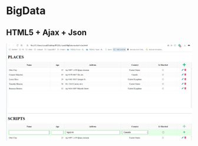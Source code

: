 <h1>BigData</h1>
<h2>HTML5 + Ajax + Json</h2>
<img src="https://github.com/dewebdes/BigData/blob/master/grid.PNG" />
